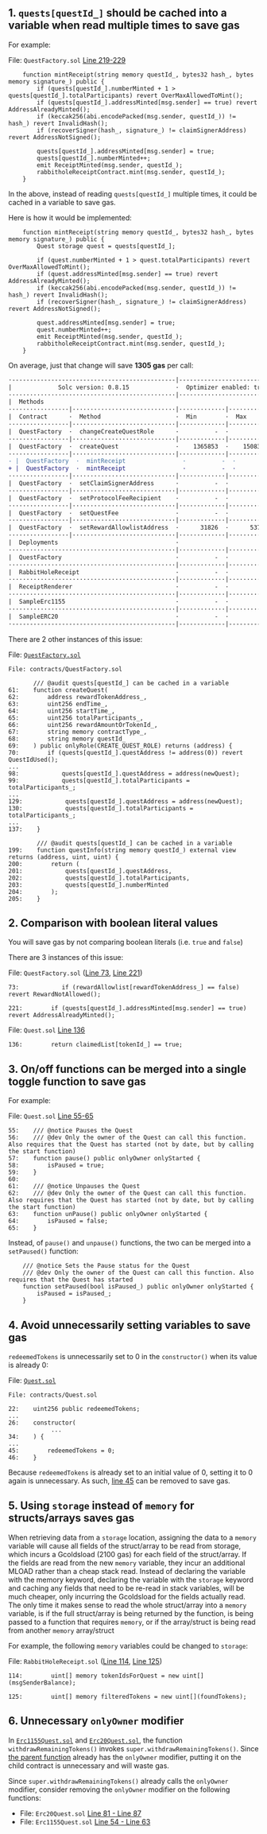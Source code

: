 ## 1. `quests[questId_]` should be cached into a variable when read multiple times to save gas

For example:

File: `QuestFactory.sol` [Line 219-229](https://github.com/rabbitholegg/quest-protocol/blob/8c4c1f71221570b14a0479c216583342bd652d8d/contracts/QuestFactory.sol#L219-L229)

```solidity
    function mintReceipt(string memory questId_, bytes32 hash_, bytes memory signature_) public {
        if (quests[questId_].numberMinted + 1 > quests[questId_].totalParticipants) revert OverMaxAllowedToMint();
        if (quests[questId_].addressMinted[msg.sender] == true) revert AddressAlreadyMinted();
        if (keccak256(abi.encodePacked(msg.sender, questId_)) != hash_) revert InvalidHash();
        if (recoverSigner(hash_, signature_) != claimSignerAddress) revert AddressNotSigned();

        quests[questId_].addressMinted[msg.sender] = true;
        quests[questId_].numberMinted++;
        emit ReceiptMinted(msg.sender, questId_);
        rabbitholeReceiptContract.mint(msg.sender, questId_);
    }
```

In the above, instead of reading `quests[questId_]` multiple times, it could be cached in a variable to save gas.

Here is how it would be implemented:

```solidity
    function mintReceipt(string memory questId_, bytes32 hash_, bytes memory signature_) public {
        Quest storage quest = quests[questId_];

        if (quest.numberMinted + 1 > quest.totalParticipants) revert OverMaxAllowedToMint();
        if (quest.addressMinted[msg.sender] == true) revert AddressAlreadyMinted();
        if (keccak256(abi.encodePacked(msg.sender, questId_)) != hash_) revert InvalidHash();
        if (recoverSigner(hash_, signature_) != claimSignerAddress) revert AddressNotSigned();

        quest.addressMinted[msg.sender] = true;
        quest.numberMinted++;
        emit ReceiptMinted(msg.sender, questId_);
        rabbitholeReceiptContract.mint(msg.sender, questId_);
    }
```

On average, just that change will save **1305 gas** per call:

```diff
·----------------------------------------------|---------------------------|--------------|-----------------------------·
|             Solc version: 0.8.15             ·  Optimizer enabled: true  ·  Runs: 5000  ·  Block limit: 30000000 gas  │
···············································|···························|··············|······························
|  Methods                                                                                                              │
·················|·····························|·············|·············|··············|···············|··············
|  Contract      ·  Method                     ·  Min        ·  Max        ·  Avg         ·  # calls      ·  eur (avg)  │
·················|·····························|·············|·············|··············|···············|··············
|  QuestFactory  ·  changeCreateQuestRole      ·          -  ·          -  ·       56104  ·            1  ·          -  │
·················|·····························|·············|·············|··············|···············|··············
|  QuestFactory  ·  createQuest                ·    1365853  ·    1508346  ·     1472723  ·            8  ·          -  │
·················|·····························|·············|·············|··············|···············|··············
- |  QuestFactory  ·  mintReceipt                ·          -  ·          -  ·      288053  ·            2  ·          -  │
+ |  QuestFactory  ·  mintReceipt                ·          -  ·          -  ·      286748  ·            2  ·          -  │
·················|·····························|·············|·············|··············|···············|··············
|  QuestFactory  ·  setClaimSignerAddress      ·          -  ·          -  ·       36379  ·            1  ·          -  │
·················|·····························|·············|·············|··············|···············|··············
|  QuestFactory  ·  setProtocolFeeRecipient    ·          -  ·          -  ·       36347  ·            1  ·          -  │
·················|·····························|·············|·············|··············|···············|··············
|  QuestFactory  ·  setQuestFee                ·          -  ·          -  ·       36037  ·            1  ·          -  │
·················|·····························|·············|·············|··············|···············|··············
|  QuestFactory  ·  setRewardAllowlistAddress  ·      31826  ·      53738  ·       50608  ·            7  ·          -  │
·················|·····························|·············|·············|··············|···············|··············
|  Deployments                                 ·                                          ·  % of limit   ·             │
···············································|·············|·············|··············|···············|··············
|  QuestFactory                                ·          -  ·          -  ·     5313516  ·       17.7 %  ·          -  │
···············································|·············|·············|··············|···············|··············
|  RabbitHoleReceipt                           ·          -  ·          -  ·     2776002  ·        9.3 %  ·          -  │
···············································|·············|·············|··············|···············|··············
|  ReceiptRenderer                             ·          -  ·          -  ·     1186932  ·          4 %  ·          -  │
···············································|·············|·············|··············|···············|··············
|  SampleErc1155                               ·          -  ·          -  ·     1417938  ·        4.7 %  ·          -  │
···············································|·············|·············|··············|···············|··············
|  SampleERC20                                 ·          -  ·          -  ·      737168  ·        2.5 %  ·          -  │
·----------------------------------------------|-------------|-------------|--------------|---------------|-------------·
```

There are 2 other instances of this issue:

File: [`QuestFactory.sol`](https://github.com/rabbitholegg/quest-protocol/blob/8c4c1f71221570b14a0479c216583342bd652d8d/contracts/QuestFactory.sol#L61)

```solidity
File: contracts/QuestFactory.sol

       /// @audit quests[questId_] can be cached in a variable
61:    function createQuest(
62:        address rewardTokenAddress_,
63:        uint256 endTime_,
64:        uint256 startTime_,
65:        uint256 totalParticipants_,
66:        uint256 rewardAmountOrTokenId_,
67:        string memory contractType_,
68:        string memory questId_
69:    ) public onlyRole(CREATE_QUEST_ROLE) returns (address) {
70:        if (quests[questId_].questAddress != address(0)) revert QuestIdUsed();
...
98:            quests[questId_].questAddress = address(newQuest);
99:            quests[questId_].totalParticipants = totalParticipants_;
...
129:            quests[questId_].questAddress = address(newQuest);
130:            quests[questId_].totalParticipants = totalParticipants_;
...
137:    }

        /// @audit quests[questId_] can be cached in a variable
199:    function questInfo(string memory questId_) external view returns (address, uint, uint) {
200:        return (
201:            quests[questId_].questAddress,
202:            quests[questId_].totalParticipants,
203:            quests[questId_].numberMinted
204:        );
205:    }
```

## 2. Comparison with boolean literal values

You will save gas by not comparing boolean literals (i.e. `true` and `false`)

There are 3 instances of this issue:

File: `QuestFactory.sol` ([Line 73](https://github.com/rabbitholegg/quest-protocol/blob/8c4c1f71221570b14a0479c216583342bd652d8d/contracts/QuestFactory.sol#L73), [Line 221](https://github.com/rabbitholegg/quest-protocol/blob/8c4c1f71221570b14a0479c216583342bd652d8d/contracts/QuestFactory.sol#L221))

```solidity
73:            if (rewardAllowlist[rewardTokenAddress_] == false) revert RewardNotAllowed();

221:        if (quests[questId_].addressMinted[msg.sender] == true) revert AddressAlreadyMinted();
```

File: `Quest.sol` [Line 136](https://github.com/rabbitholegg/quest-protocol/blob/8c4c1f71221570b14a0479c216583342bd652d8d/contracts/Quest.sol#L136)

```solidity
136:        return claimedList[tokenId_] == true;
```

## 3. On/off functions can be merged into a single toggle function to save gas

For example:

File: `Quest.sol` [Line 55-65](https://github.com/rabbitholegg/quest-protocol/blob/8c4c1f71221570b14a0479c216583342bd652d8d/contracts/Quest.sol#L55-L65)

```solidity
55:    /// @notice Pauses the Quest
56:    /// @dev Only the owner of the Quest can call this function. Also requires that the Quest has started (not by date, but by calling the start function)
57:    function pause() public onlyOwner onlyStarted {
58:        isPaused = true;
59:    }
60:
61:    /// @notice Unpauses the Quest
62:    /// @dev Only the owner of the Quest can call this function. Also requires that the Quest has started (not by date, but by calling the start function)
63:    function unPause() public onlyOwner onlyStarted {
64:        isPaused = false;
65:    }
```

Instead, of `pause()` and `unpause()` functions, the two can be merged into a `setPaused()` function:

```solidity
    /// @notice Sets the Pause status for the Quest
    /// @dev Only the owner of the Quest can call this function. Also requires that the Quest has started
    function setPaused(bool isPaused_) public onlyOwner onlyStarted {
        isPaused = isPaused_;
    }
```

## 4. Avoid unnecessarily setting variables to save gas

`redeemedTokens` is unnecessarily set to 0 in the `constructor()` when its value is already 0:

File: [`Quest.sol`](https://github.com/rabbitholegg/quest-protocol/blob/8c4c1f71221570b14a0479c216583342bd652d8d/contracts/Quest.sol#L22)

```solidity
File: contracts/Quest.sol

22:    uint256 public redeemedTokens;
...
26:    constructor(
            ...
34:    ) {
...
45:        redeemedTokens = 0;
46:    }
```

Because `redeemedTokens` is already set to an initial value of 0, setting it to 0 again is unnecessary. As such, [line 45](https://github.com/rabbitholegg/quest-protocol/blob/8c4c1f71221570b14a0479c216583342bd652d8d/contracts/Quest.sol#L45) can be removed to save gas.

## 5. Using `storage` instead of `memory` for structs/arrays saves gas

When retrieving data from a `storage` location, assigning the data to a `memory` variable will cause all fields of the struct/array to be read from storage, which incurs a Gcoldsload (2100 gas) for each field of the struct/array. If the fields are read from the new `memory` variable, they incur an additional MLOAD rather than a cheap stack read. Instead of declaring the variable with the memory keyword, declaring the variable with the `storage` keyword and caching any fields that need to be re-read in stack variables, will be much cheaper, only incurring the Gcoldsload for the fields actually read. The only time it makes sense to read the whole struct/array into a `memory` variable, is if the full struct/array is being returned by the function, is being passed to a function that requires `memory`, or if the array/struct is being read from another `memory` array/struct

For example, the following `memory` variables could be changed to `storage`:

File: `RabbitHoleReceipt.sol` ([Line 114](https://github.com/rabbitholegg/quest-protocol/blob/8c4c1f71221570b14a0479c216583342bd652d8d/contracts/RabbitHoleReceipt.sol#L114), [Line 125](https://github.com/rabbitholegg/quest-protocol/blob/8c4c1f71221570b14a0479c216583342bd652d8d/contracts/RabbitHoleReceipt.sol#L125))

```solidity
114:        uint[] memory tokenIdsForQuest = new uint[](msgSenderBalance);

125:        uint[] memory filteredTokens = new uint[](foundTokens);
```

## 6. Unnecessary `onlyOwner` modifier

In [`Erc1155Quest.sol`](https://github.com/rabbitholegg/quest-protocol/blob/8c4c1f71221570b14a0479c216583342bd652d8d/contracts/Erc1155Quest.sol#L54) and [`Erc20Quest.sol`](https://github.com/rabbitholegg/quest-protocol/blob/8c4c1f71221570b14a0479c216583342bd652d8d/contracts/Erc20Quest.sol#L81), the function `withdrawRemainingTokens()` invokes `super.withdrawRemainingTokens()`. Since [the parent function](https://github.com/rabbitholegg/quest-protocol/blob/8c4c1f71221570b14a0479c216583342bd652d8d/contracts/Quest.sol#L150) already has the `onlyOwner` modifier, putting it on the child contract is unnecessary and will waste gas.

Since `super.withdrawRemainingTokens()` already calls the `onlyOwner` modifier, consider removing the `onlyOwner` modifier on the following functions:

- File: `Erc20Quest.sol` [Line 81 - Line 87](https://github.com/rabbitholegg/quest-protocol/blob/8c4c1f71221570b14a0479c216583342bd652d8d/contracts/Erc20Quest.sol#L81-L87)
- File: `Erc1155Quest.sol` [Line 54 - Line 63](https://github.com/rabbitholegg/quest-protocol/blob/8c4c1f71221570b14a0479c216583342bd652d8d/contracts/Erc1155Quest.sol#L54-L63)
